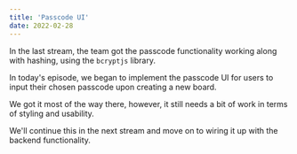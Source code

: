 ```yaml
---
title: 'Passcode UI'
date: 2022-02-28
---
```


In the last stream, the team got the passcode functionality working along with hashing, using the `bcryptjs` library.

In today's episode, we began to implement the passcode UI for users to input their chosen passcode upon creating a new board.

We got it most of the way there, however, it still needs a bit of work in terms of styling and usability. 

We'll continue this in the next stream and move on to wiring it up with the backend functionality.

